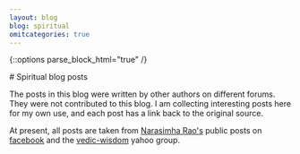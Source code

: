 ```yaml
---
layout: blog
blog: spiritual
omitcategories: true
---
```


{::options parse_block_html="true" /}
<div class="well">
# Spiritual blog posts

The posts in this blog were written by other authors on different forums.
They were not contributed to this blog. I am collecting interesting posts
here for my own use, and each post has a link back to the original source.

At present, all posts are taken from [Narasimha Rao's][pvr]
public posts on [facebook][fb] and the [vedic-wisdom][ya] yahoo group.

[pvr]: http://www.vedicastrologer.org/personal.htm
[fb]: http://facebook.com/pvr108
[ya]: https://groups.yahoo.com/neo/groups/vedic-wisdom/info

</div>
